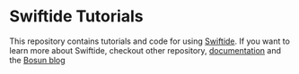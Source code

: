 # Swiftide Tutorials

This repository contains tutorials and code for using [Swiftide](https://github.com/bosun-ai/swiftide). If you want to learn more about Swiftide, checkout other repository, [documentation](https://swiftide.rs) and the [Bosun blog](https://bosun.ai/posts)
